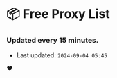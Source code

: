 # :package: Free Proxy List
### Updated every 15 minutes.

- Last updated: `2024-09-04 05:45`

:heart:

